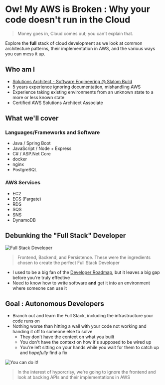 # Ow! My AWS is Broken : Why your code doesn't run in the Cloud
> Money goes in, Cloud comes out; you can't explain that.

Explore the **full** stack of cloud development as we look at common architecture patterns, their implementation in AWS, and the various ways you can mess it up.

## Who am I

- [Solutions Architect - Software Engineering @ Slalom Build](https://www.linkedin.com/in/lnicho/)
- 5 years experience ignoring documentation, mishandling AWS
- Experience taking existing environments from an unknown state to a more or less known state
- Certified AWS Solutions Architect Associate

## What we'll cover

### Languages/Frameworks and Software
- Java / Spring Boot
- JavaScript / Node + Express
- C# / ASP.Net Core
- docker
- nginx
- PostgreSQL

### AWS Services
- EC2
- ECS (Fargate)
- RDS
- SQS
- SNS
- DynamoDB

## Debunking the "Full Stack" Developer

![Full Stack Developer](https://media.geeksforgeeks.org/wp-content/cdn-uploads/20190626123927/untitlsssssed.png)

> Frontend, Backend, and Persistence. These were the ingredients chosen to create the perfect Full Stack Developer

- I used to be a big fan of the [Developer Roadmap](https://github.com/kamranahmedse/developer-roadmap), but it leaves a big gap before you're truly effective
- Need to know how to write software **and** get it into an environment where someone can use it

## Goal : Autonomous Developers

- Branch out and learn the Full Stack, including the infrastructure your code runs on
- Nothing worse than hitting a wall with your code not working and handing it off to someone else to solve
    - They don't have the context on what you built
    - You don't have the context on how it's supposed to be wired up
    - You're left sitting on your hands while you wait for them to catch up and _hopefully_ find a fix

![You can do it!](https://i.pinimg.com/originals/11/f2/37/11f237c545ef6f9b046b30a83dd7f482.jpg)

> In the interest of hyporcrisy, we're going to ignore the frontend and look at backing APIs and their implementations in AWS
